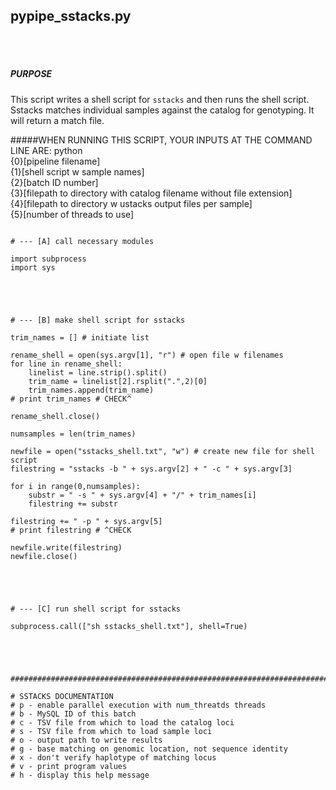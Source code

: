 ## pypipe_sstacks.py

<br><br>
##### PURPOSE
This script writes a shell script for ``sstacks`` and then runs the shell script. Sstacks matches individual samples against the catalog for genotyping. It will return a match file.

#####WHEN RUNNING THIS SCRIPT, YOUR INPUTS AT THE COMMAND LINE ARE:
python  
{0}[pipeline filename] 
<br>{1}[shell script w sample names]
<br>{2}[batch ID number]
<br>{3}[filepath to directory with catalog filename without file extension]
<br>{4}[filepath to directory w ustacks output files per sample]
<br>{5}[number of threads to use]

```

# --- [A] call necessary modules

import subprocess
import sys 





# --- [B] make shell script for sstacks

trim_names = [] # initiate list

rename_shell = open(sys.argv[1], "r") # open file w filenames 
for line in rename_shell:
	linelist = line.strip().split()
	trim_name = linelist[2].rsplit(".",2)[0]
	trim_names.append(trim_name)
# print trim_names # CHECK^

rename_shell.close()

numsamples = len(trim_names)

newfile = open("sstacks_shell.txt", "w") # create new file for shell script
filestring = "sstacks -b " + sys.argv[2] + " -c " + sys.argv[3]

for i in range(0,numsamples):
	substr = " -s " + sys.argv[4] + "/" + trim_names[i]
	filestring += substr
	
filestring += " -p " + sys.argv[5]
# print filestring # ^CHECK

newfile.write(filestring)
newfile.close()





# --- [C] run shell script for sstacks

subprocess.call(["sh sstacks_shell.txt"], shell=True)





##########################################################################################

# SSTACKS DOCUMENTATION
# p - enable parallel execution with num_threatds threads
# b - MySQL ID of this batch
# c - TSV file from which to load the catalog loci
# s - TSV file from which to load sample loci
# o - output path to write results
# g - base matching on genomic location, not sequence identity
# x - don't verify haplotype of matching locus
# v - print program values
# h - display this help message
```
